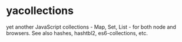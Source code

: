 yacollections
=============

yet another JavaScript collections - Map, Set, List - for both node and browsers. See also hashes, hashtbl2, es6-collections, etc.

